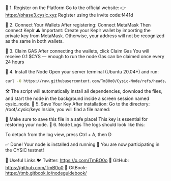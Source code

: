 🔹 1. Register on the Platform
Go to the official website:
👉 https://phase3.cysic.xyz
Register using the invite code:f441d


🔹 2. Connect Your Wallets
After registering:
Connect MetaMask
Then connect Keplr
⚠️ Important: Create your Keplr wallet by importing the private key from MetaMask. Otherwise, your address will not be recognized as the same in both wallets.

🔹 3. Claim GAS
After connecting the wallets, click Claim Gas
You will receive 0.1 $CYS — enough to run the node
Gas can be claimed once every 24 hours

🔹 4. Install the Node
Open your server terminal (Ubuntu 20.04+) and run:
```bash
curl -O https://raw.githubusercontent.com/TmB0o0/Cysic-Node/refs/heads/main/cysic.sh && chmod +x cysic.sh && sudo ./cysic.sh
```
🛠️ The script will automatically install all dependencies, download the files, and start the node in the background inside a screen session named cysic_node.
🔹 5. Save Your Key
After installation:
Go to the directory:
/root/.cysic/keys
Inside, you will find a file named:

🔐 Make sure to save this file in a safe place! This key is essential for restoring your node.
🔹 6. Node Logs
The logs should look like this:

To detach from the log view, press Ctrl + A, then D

✅ Done!
Your node is installed and running 🚀
You are now participating in the CYSIC testnet!

🔗 Useful Links
🐦 Twitter: https://x.com/TmBO0o
📁 GitHub: https://github.com/TmB0o0
📖 GitBook: https://tmb.gitbook.io/nodeguidebook/
